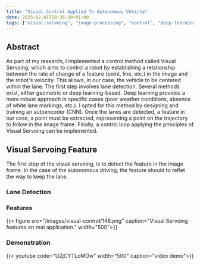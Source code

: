 ```yaml
---
title: "Visual Control Applied To Autonomous Vehicle"
date: 2025-02-01T18:36:30+01:00
tags: ["visual-servoing", "image-processing", "control", "deep-learning", "autonomous-system"]
---
```


## Abstract

As part of my research, I implemented a control method called Visual Servoing, which aims to control a robot by establishing a relationship between the rate of change of a feature (point, line, etc.) in the image and the robot's velocity. This allows, in our case, the vehicle to be centered within the lane.
The first step involves lane detection. Several methods exist, either geometric or deep learning-based. Deep learning provides a more robust approach in specific cases (poor weather conditions, absence of white lane markings, etc.). I opted for this method by designing and training an autoencoder (CNN).
Once the lanes are detected, a feature in our case, a point must be extracted, representing a point on the trajectory to follow in the image frame.
Finally, a control loop applying the principles of Visual Servoing can be implemented.

## Visual Servoing Feature

The first step of the visual servoing, is to detect the feature in the image frame.
In the case of the autonomous driving, the feature should to reflet the way to keep the lane.

### Lane Detection

### Features

{{< figure src="/images/visual-control/148.png" caption="Visual Servoing features on real application." width="500">}}


### Demonstration

{{< youtube code="UZjCYTLoMOw" width="500" caption="video demo">}}
